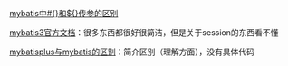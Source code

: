 [mybatis中#{}和${}传参的区别](https://blog.csdn.net/zymx14/article/details/78067452)

[mybatis3官方文档](https://mybatis.org/mybatis-3/zh/index.html)：很多东西都很好很简洁，但是关于session的东西看不懂

[mybatisplus与mybatis的区别](https://zhuanlan.zhihu.com/p/346009753)：简介区别（理解方面），没有具体代码